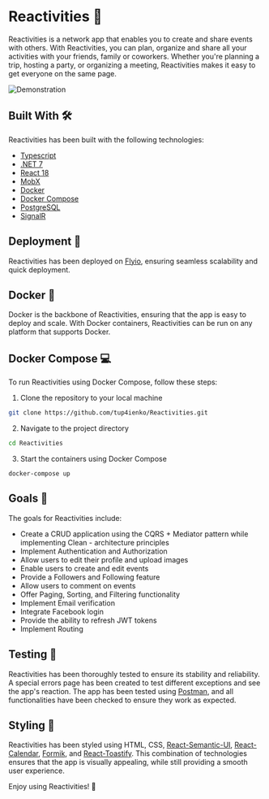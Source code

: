 # Reactivities 🎉
Reactivities is a network app that enables you to create and share events with others. With Reactivities, you can plan, organize and share all your activities with your friends, family or coworkers. Whether you're planning a trip, hosting a party, or organizing a meeting, Reactivities makes it easy to get everyone on the same page.

![Demonstration](https://media.giphy.com/media/hvRJCLFzcasrK/giphy.gif)

## Built With 🛠️
Reactivities has been built with the following technologies:
- [Typescript](https://www.typescriptlang.org/) 
- [.NET 7](https://dotnet.microsoft.com/en-us/download/dotnet/7.0)
- [React 18](https://reactjs.org/)
- [MobX](https://mobx.js.org/README.html)
- [Docker](https://www.docker.com/)
- [Docker Compose](https://docs.docker.com/compose/)
- [PostgreSQL](https://www.postgresql.org/)
- [SignalR](https://dotnet.microsoft.com/en-us/apps/aspnet/signalr)

## Deployment 🚀
Reactivities has been deployed on [Flyio](https://fly.io/), ensuring seamless scalability and quick deployment.

## Docker 🐳
Docker is the backbone of Reactivities, ensuring that the app is easy to deploy and scale. With Docker containers, Reactivities can be run on any platform that supports Docker.

## Docker Compose 💻
To run Reactivities using Docker Compose, follow these steps:

1. Clone the repository to your local machine
```bash
git clone https://github.com/tup4ienko/Reactivities.git
```
2. Navigate to the project directory
```bash
cd Reactivities
```
3. Start the containers using Docker Compose
```
docker-compose up
```

## Goals 🎯
The goals for Reactivities include:
- Create a CRUD application using the CQRS + Mediator pattern while implementing Clean - architecture principles
- Implement Authentication and Authorization
- Allow users to edit their profile and upload images
- Enable users to create and edit events
- Provide a Followers and Following feature
- Allow users to comment on events
- Offer Paging, Sorting, and Filtering functionality
- Implement Email verification
- Integrate Facebook login
- Provide the ability to refresh JWT tokens
- Implement Routing

## Testing 🧪
Reactivities has been thoroughly tested to ensure its stability and reliability. A special errors page has been created to test different exceptions and see the app's reaction. The app has been tested using [Postman](https://www.postman.com/), and all functionalities have been checked to ensure they work as expected.

## Styling 🎨
Reactivities has been styled using HTML, CSS, [React-Semantic-UI](https://react.semantic-ui.com/), [React-Calendar](https://github.com/wojtekmaj/react-calendar), [Formik](https://formik.org/), and [React-Toastify](https://github.com/fkhadra/react-toastify). This combination of technologies ensures that the app is visually appealing, while still providing a smooth user experience.

Enjoy using Reactivities! 🎉
